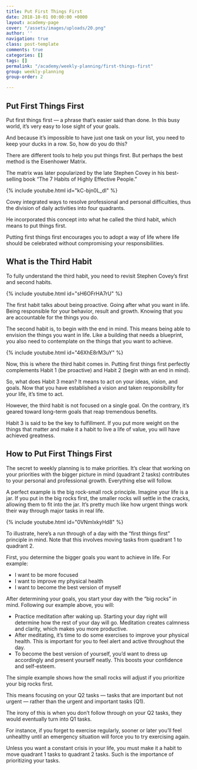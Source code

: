 ```yaml
---
title: Put First Things First
date: 2018-10-01 00:00:00 +0000
layout: academy-page
cover: "/assets/images/uploads/20.png"
author: ''
navigation: true
class: post-template
comments: true
categories: []
tags: []
permalink: "/academy/weekly-planning/first-things-first"
group: weekly-planning
group-order: 2

---
```

## Put First Things First

Put first things first ­— a phrase that’s easier said than done. In this busy world, it’s very easy to lose sight of your goals.

And because it’s impossible to have just one task on your list, you need to keep your ducks in a row. So, how do you do this?

There are different tools to help you put things first. But perhaps the best method is the Eisenhower Matrix.

The matrix was later popularized by the late Stephen Covey in his best-selling book “The 7 Habits of Highly Effective People.”

{% include youtube.html id="kC-bjn0L_dI" %}

Covey integrated ways to resolve professional and personal difficulties, thus the division of daily activities into four quadrants.

He incorporated this concept into what he called the third habit, which means to put things first.

Putting first things first encourages you to adopt a way of life where life should be celebrated without compromising your responsibilities.

## What is the Third Habit

To fully understand the third habit, you need to revisit Stephen Covey’s first and second habits.

{% include youtube.html id="sH6OFrHA7rU" %}

The first habit talks about being proactive. Going after what you want in life. Being responsible for your behavior, result and growth. Knowing that you are accountable for the things you do.

The second habit is, to begin with the end in mind. This means being able to envision the things you want in life. Like a building that needs a blueprint, you also need to contemplate on the things that you want to achieve.

{% include youtube.html id="46XhE8rM3uY" %}

Now, this is where the third habit comes in. Putting first things first perfectly complements Habit 1 (be proactive) and Habit 2 (begin with an end in mind).

So, what does Habit 3 mean? It means to act on your ideas, vision, and goals. Now that you have established a vision and taken responsibility for your life, it’s time to act.

However, the third habit is not focused on a single goal. On the contrary, it’s geared toward long-term goals that reap tremendous benefits.

Habit 3 is said to be the key to fulfillment. If you put more weight on the things that matter and make it a habit to live a life of value, you will have achieved greatness.

## How to Put First Things First

The secret to weekly planning is to make priorities. It’s clear that working on your priorities with the bigger picture in mind (quadrant 2 tasks) contributes to your personal and professional growth. Everything else will follow.

A perfect example is the big rock-small rock principle. Imagine your life is a jar. If you put in the big rocks first, the smaller rocks will settle in the cracks, allowing them to fit into the jar. It’s pretty much like how urgent things work their way through major tasks in real life.

{% include youtube.html id="0VNmIxkyHd8" %}

To illustrate, here’s a run through of a day with the “first things first” principle in mind. Note that this involves moving tasks from quadrant 1 to quadrant 2.

First, you determine the bigger goals you want to achieve in life. For example:

* I want to be more focused
* I want to improve my physical health
* I want to become the best version of myself

After determining your goals, you start your day with the “big rocks” in mind. Following our example above, you will:

* Practice meditation after waking up. Starting your day right will determine how the rest of your day will go. Meditation creates calmness and clarity, which makes you more productive.
* After meditating, it’s time to do some exercises to improve your physical health. This is important for you to feel alert and active throughout the day.
* To become the best version of yourself, you’d want to dress up accordingly and present yourself neatly. This boosts your confidence and self-esteem.

The simple example shows how the small rocks will adjust if you prioritize your big rocks first.

This means focusing on your Q2 tasks ­— tasks that are important but not urgent — rather than the urgent and important tasks (Q1).

The irony of this is when you don’t follow through on your Q2 tasks, they would eventually turn into Q1 tasks.

For instance, if you forget to exercise regularly, sooner or later you’ll feel unhealthy until an emergency situation will force you to try exercising again.

Unless you want a constant crisis in your life, you must make it a habit to move quadrant 1 tasks to quadrant 2 tasks. Such is the importance of prioritizing your tasks.